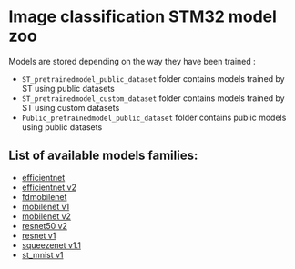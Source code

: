 # Image classification STM32 model zoo

Models are stored depending on the way they have been trained :
* `ST_pretrainedmodel_public_dataset` folder contains models trained by ST using public datasets
* `ST_pretrainedmodel_custom_dataset` folder contains models trained by ST using custom datasets
* `Public_pretrainedmodel_public_dataset` folder contains public models using public datasets

## List of available models families:
* [efficientnet](./efficientnet/README.md)
* [efficientnet v2](./efficientnetv2/README.md)
* [fdmobilenet](./fdmobilenet/README.md)
* [mobilenet v1](./mobilenetv1/README.md)
* [mobilenet v2](./mobilenetv2/README.md)
* [resnet50 v2](./resnet50v2/README.md)
* [resnet v1](./resnetv1/README.md)
* [squeezenet v1.1](./squeezenetv1.1/README.md)
* [st_mnist v1](./st_mnist/README.md)
